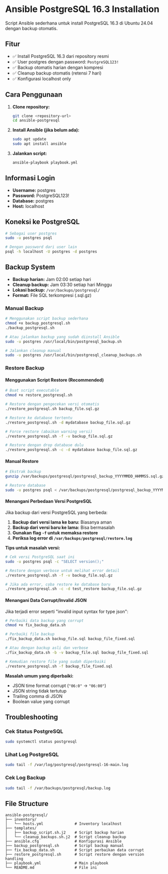# Ansible PostgreSQL 16.3 Installation

Script Ansible sederhana untuk install PostgreSQL 16.3 di Ubuntu 24.04 dengan backup otomatis.

## Fitur

- ✅ Install PostgreSQL 16.3 dari repository resmi
- ✅ User postgres dengan password: `PostgreSQL123!`
- ✅ Backup otomatis harian dengan kompresi
- ✅ Cleanup backup otomatis (retensi 7 hari)
- ✅ Konfigurasi localhost only

## Cara Penggunaan

1. **Clone repository:**
   ```bash
   git clone <repository-url>
   cd ansible-postgresql
   ```

2. **Install Ansible (jika belum ada):**
   ```bash
   sudo apt update
   sudo apt install ansible
   ```

3. **Jalankan script:**
   ```bash
   ansible-playbook playbook.yml
   ```

## Informasi Login

- **Username:** postgres
- **Password:** PostgreSQL123!
- **Database:** postgres
- **Host:** localhost

## Koneksi ke PostgreSQL

```bash
# Sebagai user postgres
sudo -u postgres psql

# Dengan password dari user lain
psql -h localhost -U postgres -d postgres
```

## Backup System

- **Backup harian:** Jam 02:00 setiap hari
- **Cleanup backup:** Jam 03:30 setiap hari Minggu
- **Lokasi backup:** `/var/backups/postgresql/`
- **Format:** File SQL terkompresi (.sql.gz)

### Manual Backup

```bash
# Menggunakan script backup sederhana
chmod +x backup_postgresql.sh
./backup_postgresql.sh

# Atau jalankan backup yang sudah diinstall Ansible
sudo -u postgres /usr/local/bin/postgresql_backup.sh

# Jalankan cleanup manual
sudo -u postgres /usr/local/bin/postgresql_cleanup_backups.sh
```

### Restore Backup

#### Menggunakan Script Restore (Recommended)
```bash
# Buat script executable
chmod +x restore_postgresql.sh

# Restore dengan pengecekan versi otomatis
./restore_postgresql.sh backup_file.sql.gz

# Restore ke database tertentu
./restore_postgresql.sh -d mydatabase backup_file.sql.gz

# Force restore (abaikan warning versi)
./restore_postgresql.sh -f -v backup_file.sql.gz

# Restore dengan drop database dulu
./restore_postgresql.sh -c -d mydatabase backup_file.sql.gz
```

#### Manual Restore
```bash
# Ekstrak backup
gunzip /var/backups/postgresql/postgresql_backup_YYYYMMDD_HHMMSS.sql.gz

# Restore database
sudo -u postgres psql < /var/backups/postgresql/postgresql_backup_YYYYMMDD_HHMMSS.sql
```

#### Menangani Perbedaan Versi PostgreSQL
Jika backup dari versi PostgreSQL yang berbeda:

1. **Backup dari versi lama ke baru:** Biasanya aman
2. **Backup dari versi baru ke lama:** Bisa bermasalah
3. **Gunakan flag `-f` untuk memaksa restore**
4. **Periksa log error di `/var/backups/postgresql/restore.log`**

**Tips untuk masalah versi:**
```bash
# Cek versi PostgreSQL saat ini
sudo -u postgres psql -c "SELECT version();"

# Restore dengan verbose untuk melihat error detail
./restore_postgresql.sh -f -v backup_file.sql.gz

# Jika ada error, coba restore ke database baru
./restore_postgresql.sh -c -d test_restore backup_file.sql.gz
```

#### Menangani Data Corrupt/Invalid JSON
Jika terjadi error seperti "invalid input syntax for type json":

```bash
# Perbaiki data backup yang corrupt
chmod +x fix_backup_data.sh

# Perbaiki file backup
./fix_backup_data.sh backup_file.sql backup_file_fixed.sql

# Atau dengan backup asli dan verbose
./fix_backup_data.sh -b -v backup_file.sql backup_file_fixed.sql

# Kemudian restore file yang sudah diperbaiki
./restore_postgresql.sh -f backup_file_fixed.sql
```

**Masalah umum yang diperbaiki:**
- JSON time format corrupt (`"06:0"` → `"06:00"`)
- JSON string tidak tertutup
- Trailing comma di JSON
- Boolean value yang corrupt

## Troubleshooting

### Cek Status PostgreSQL
```bash
sudo systemctl status postgresql
```

### Lihat Log PostgreSQL
```bash
sudo tail -f /var/log/postgresql/postgresql-16-main.log
```

### Cek Log Backup
```bash
sudo tail -f /var/backups/postgresql/backup.log
```

## File Structure

```
ansible-postgresql/
├── inventory/
│   └── hosts.yml              # Inventory localhost
├── templates/
│   ├── backup_script.sh.j2    # Script backup harian
│   └── cleanup_backups.sh.j2  # Script cleanup backup
├── ansible.cfg                # Konfigurasi Ansible
├── backup_postgresql.sh       # Script backup manual
├── fix_backup_data.sh         # Script perbaikan data corrupt
├── restore_postgresql.sh      # Script restore dengan version handling
├── playbook.yml               # Main playbook
└── README.md                  # File ini
